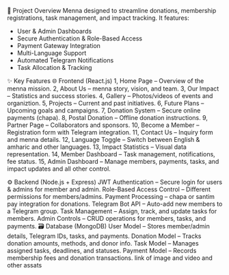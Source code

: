 📌 Project Overview
Menna designed to streamline donations, membership registrations, task management, and impact tracking. It features:

* User & Admin Dashboards
* Secure Authentication & Role-Based Access
* Payment Gateway Integration
* Multi-Language Support
* Automated Telegram Notifications
* Task Allocation & Tracking




✨ Key Features
🌐 Frontend (React.js)
1, Home Page – Overview of the menna mission.
2, About Us – menna story, vision, and team.
3, Our Impact – Statistics and success stories.
4, Gallery – Photos/videos of events and organiztion.
5, Projects – Current and past initiatives.
6, Future Plans – Upcoming goals and campaigns.
7, Donation System – Secure online payments (chapa).
8, Postal Donation – Offline donation instructions.
9, Partner Page – Collaborators and sponsors.
10, Become a Member – Registration form with Telegram integration.
11, Contact Us – Inquiry form and menna details.
12, Language Toggle – Switch between English & amharic and other languages.
13, Impact Statistics – Visual data representation.
14, Member Dashboard – Task management, notifications, fee status.
15, Admin Dashboard – Manage members, payments, tasks, and impact updates and all other control.

⚙ Backend (Node.js + Express)
JWT Authentication – Secure login for users & admins for member and admin.
Role-Based Access Control – Different permissions for members/admins.
Payment Processing – chapa or santim pay integration for donations.
Telegram Bot API – Auto-add new members to a Telegram group.
Task Management – Assign, track, and update tasks for members.
Admin Controls – CRUD operations for members, tasks, and payments.
🗃 Database (MongoDB)
User Model – Stores member/admin details, Telegram IDs, tasks, and payments.
Donation Model – Tracks donation amounts, methods, and donor info.
Task Model – Manages assigned tasks, deadlines, and statuses.
Payment Model – Records membership fees and donation transactions.
link of image and video and other assats

